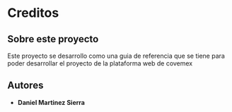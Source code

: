 # Creditos
## Sobre este proyecto 
Este proyecto se desarrollo como una guia de referencia que se tiene para poder
desarrollar el proyecto de la plataforma web de covemex

## Autores

* **Daniel Martinez Sierra**  
